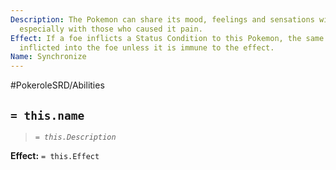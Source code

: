 ```yaml
---
Description: The Pokemon can share its mood, feelings and sensations with others,
  especially with those who caused it pain.
Effect: If a foe inflicts a Status Condition to this Pokemon, the same condition is
  inflicted into the foe unless it is immune to the effect.
Name: Synchronize
---
```


#PokeroleSRD/Abilities

## `= this.name`

> *`= this.Description`*

**Effect:** `= this.Effect`
